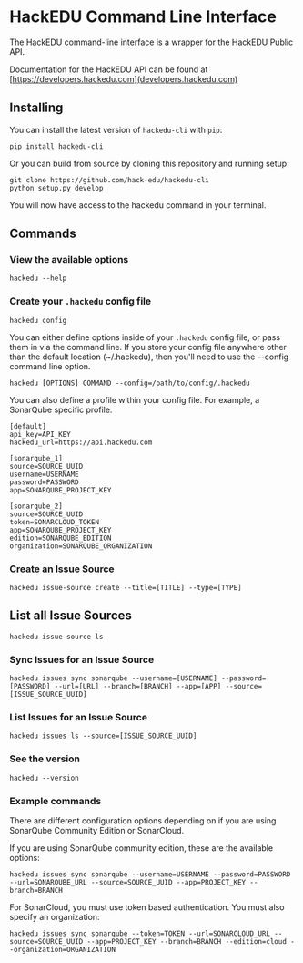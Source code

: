 # HackEDU Command Line Interface

The HackEDU command-line interface is a wrapper for the HackEDU Public API.

Documentation for the HackEDU API can be found at
[https://developers.hackedu.com](developers.hackedu.com)

## Installing

You can install the latest version of `hackedu-cli` with `pip`:

    pip install hackedu-cli

Or you can build from source by cloning this repository and running setup:

    git clone https://github.com/hack-edu/hackedu-cli
    python setup.py develop


You will now have access to the hackedu command in your terminal.

## Commands

### View the available options

    hackedu --help

### Create your `.hackedu` config file

    hackedu config

You can either define options inside of your `.hackedu` config file, or pass
them in via the command line. If you store your config file anywhere other than
the default location (~/.hackedu), then you'll need to use the --config command
line option.

    hackedu [OPTIONS] COMMAND --config=/path/to/config/.hackedu

You can also define a profile within your config file. For example, a SonarQube
specific profile.

    [default]
    api_key=API_KEY
    hackedu_url=https://api.hackedu.com

    [sonarqube_1]
    source=SOURCE_UUID
    username=USERNAME
    password=PASSWORD
    app=SONARQUBE_PROJECT_KEY

    [sonarqube_2]
    source=SOURCE_UUID
    token=SONARCLOUD_TOKEN
    app=SONARQUBE_PROJECT_KEY
    edition=SONARQUBE_EDITION
    organization=SONARQUBE_ORGANIZATION
    
    

### Create an Issue Source

    hackedu issue-source create --title=[TITLE] --type=[TYPE]

## List all Issue Sources

    hackedu issue-source ls

### Sync Issues for an Issue Source

    hackedu issues sync sonarqube --username=[USERNAME] --password=[PASSWORD] --url=[URL] --branch=[BRANCH] --app=[APP] --source=[ISSUE_SOURCE_UUID]

### List Issues for an Issue Source

    hackedu issues ls --source=[ISSUE_SOURCE_UUID]

### See the version

    hackedu --version

### Example commands

There are different configuration options depending on if you are using SonarQube Community Edition or SonarCloud. 

If you are using SonarQube community edition, these are the available options:
    
    hackedu issues sync sonarqube --username=USERNAME --password=PASSWORD --url=SONARQUBE_URL --source=SOURCE_UUID --app=PROJECT_KEY --branch=BRANCH
    
For SonarCloud, you must use token based authentication. You must also specify an organization:
    
    hackedu issues sync sonarqube --token=TOKEN --url=SONARCLOUD_URL --source=SOURCE_UUID --app=PROJECT_KEY --branch=BRANCH --edition=cloud --organization=ORGANIZATION
